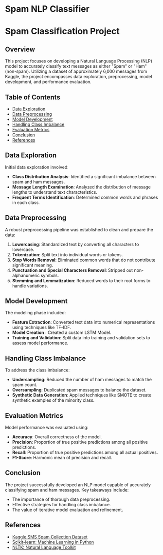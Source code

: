 # Spam NLP Classifier

# Spam Classification Project

## Overview

This project focuses on developing a Natural Language Processing (NLP) model to accurately classify text messages as either "Spam" or "Ham" (non-spam). Utilizing a dataset of approximately 6,000 messages from Kaggle, the project encompasses data exploration, preprocessing, model development, and performance evaluation.

## Table of Contents

- [Data Exploration](#data-exploration)
- [Data Preprocessing](#data-preprocessing)
- [Model Development](#model-development)
- [Handling Class Imbalance](#handling-class-imbalance)
- [Evaluation Metrics](#evaluation-metrics)
- [Conclusion](#conclusion)
- [References](#references)

## Data Exploration

Initial data exploration involved:

- **Class Distribution Analysis**: Identified a significant imbalance between spam and ham messages.
- **Message Length Examination**: Analyzed the distribution of message lengths to understand text characteristics.
- **Frequent Terms Identification**: Determined common words and phrases in each class.

## Data Preprocessing

A robust preprocessing pipeline was established to clean and prepare the data:

1. **Lowercasing**: Standardized text by converting all characters to lowercase.
2. **Tokenization**: Split text into individual words or tokens.
3. **Stop Words Removal**: Eliminated common words that do not contribute significant meaning.
4. **Punctuation and Special Characters Removal**: Stripped out non-alphanumeric symbols.
5. **Stemming and Lemmatization**: Reduced words to their root forms to handle variations.

## Model Development

The modeling phase included:

- **Feature Extraction**: Converted text data into numerical representations using techniques like TF-IDF.
- **Model Creation** : Created a custom LSTM Model.
- **Training and Validation**: Split data into training and validation sets to assess model performance.

## Handling Class Imbalance

To address the class imbalance:

- **Undersampling**: Reduced the number of ham messages to match the spam count.
- **Oversampling**: Duplicated spam messages to balance the dataset.
- **Synthetic Data Generation**: Applied techniques like SMOTE to create synthetic examples of the minority class.

## Evaluation Metrics

Model performance was evaluated using:

- **Accuracy**: Overall correctness of the model.
- **Precision**: Proportion of true positive predictions among all positive predictions.
- **Recall**: Proportion of true positive predictions among all actual positives.
- **F1-Score**: Harmonic mean of precision and recall.

## Conclusion

The project successfully developed an NLP model capable of accurately classifying spam and ham messages. Key takeaways include:

- The importance of thorough data preprocessing.
- Effective strategies for handling class imbalance.
- The value of iterative model evaluation and refinement.

## References

- [Kaggle SMS Spam Collection Dataset](https://www.kaggle.com/uciml/sms-spam-collection-dataset)
- [Scikit-learn: Machine Learning in Python](https://scikit-learn.org/)
- [NLTK: Natural Language Toolkit](https://www.nltk.org/)

